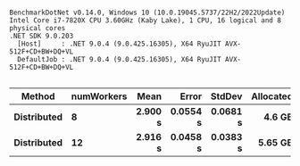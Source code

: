 ```

BenchmarkDotNet v0.14.0, Windows 10 (10.0.19045.5737/22H2/2022Update)
Intel Core i7-7820X CPU 3.60GHz (Kaby Lake), 1 CPU, 16 logical and 8 physical cores
.NET SDK 9.0.203
  [Host]     : .NET 9.0.4 (9.0.425.16305), X64 RyuJIT AVX-512F+CD+BW+DQ+VL
  DefaultJob : .NET 9.0.4 (9.0.425.16305), X64 RyuJIT AVX-512F+CD+BW+DQ+VL


```
| Method      | numWorkers | Mean    | Error    | StdDev   | Allocated |
|------------ |----------- |--------:|---------:|---------:|----------:|
| **Distributed** | **8**          | **2.900 s** | **0.0554 s** | **0.0681 s** |    **4.6 GB** |
| **Distributed** | **12**         | **2.916 s** | **0.0458 s** | **0.0383 s** |   **5.65 GB** |
